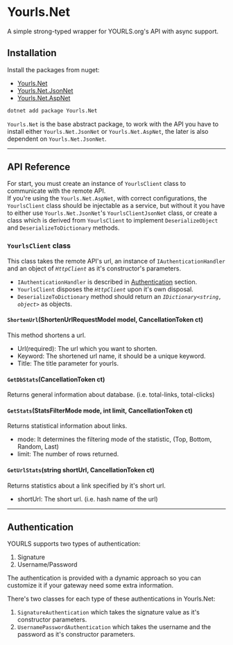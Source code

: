 # Yourls.Net
A simple strong-typed wrapper for YOURLS.org's API with async support.

## Installation
Install the packages from nuget:
* [Yourls.Net](https://www.nuget.org/packages/Yourls.Net/)
* [Yourls.Net.JsonNet](https://www.nuget.org/packages/Yourls.Net.JsonNet/)
* [Yourls.Net.AspNet](https://www.nuget.org/packages/Yourls.Net.AspNet/)

```bash
dotnet add package Yourls.Net
```

`Yourls.Net` is the base abstract package, to work with the API you have to install either `Yourls.Net.JsonNet` or 
`Yourls.Net.AspNet`, the later is also dependent on `Yourls.Net.JsonNet`.

---
## API Reference

For start, you must create an instance of `YourlsClient` class to communicate with the remote API.  
If you're using the `Yourls.Net.AspNet`, with correct configurations, the `YourlsClient` class should be injectable as a service, but without it you have to either use `Yourls.Net.JsonNet`'s `YourlsClientJsonNet` class, or create a class which is derived from `YourlsClient` to implement `DeserializeObject` and `DeserializeToDictionary` methods.

### `YourlsClient` class
This class takes the remote API's url, an instance of `IAuthenticationHandler` and an object of *`HttpClient`* as it's constructor's parameters.

* `IAuthenticationHandler` is described in [Authentication](#Authentication) section.
* `YourlsClient` disposes the *`HttpClient`* upon it's own disposal.
* `DeserializeToDictionary` method should return an *`IDictionary<string, object>`* as objects.


#### `ShortenUrl`(ShortenUrlRequestModel model, CancellationToken ct)
This method shortens a url.

* Url(required): The url which you want to shorten.
* Keyword: The shortened url name, it should be a unique keyword.
* Title: The title parameter for yourls.

#### `GetDbStats`(CancellationToken ct)
Returns general information about database. (i.e. total-links, total-clicks)

#### `GetStats`(StatsFilterMode mode, int limit, CancellationToken ct)
Returns statistical information about links.

* mode: It determines the filtering mode of the statistic, (Top, Bottom, Random, Last)
* limit: The number of rows returned.

#### `GetUrlStats`(string shortUrl, CancellationToken ct)
Returns statistics about a link specified by it's short url.

* shortUrl: The short url. (i.e. hash name of the url)


---
## Authentication
YOURLS supports two types of authentication:
1) Signature
2) Username/Password

The authentication is provided with a dynamic approach so you can customize it if your gateway need some extra information.

There's two classes for each type of these authentications in Yourls.Net:
1) `SignatureAuthentication` which takes the signature value as it's constructor parameters.
2) `UsernamePasswordAuthentication` which takes the username and the password as it's constructor parameters.